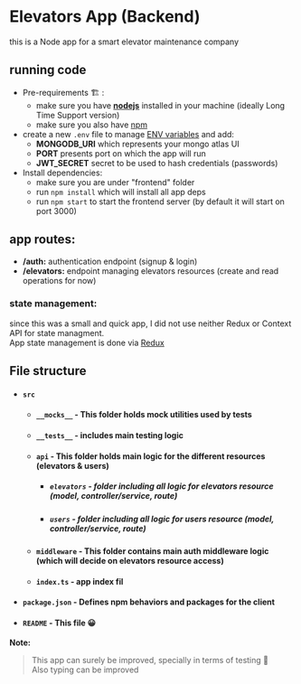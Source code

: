 # Elevators App (Backend)

this is a Node app for a smart elevator maintenance company

## running code

- Pre-requirements :building_construction: :
  - make sure you have [**nodejs**](https://nodejs.org/en/download) installed in your machine (ideally Long Time Support version)
  - make sure you also have [npm](https://learnubuntu.com/install-npm/)
- create a new `.env` file to manage [ENV variables](https://dev.to/henriqueinonhe/frontend-environment-variables-what-why-and-how-1c1) and add:
  - **MONGODB_URI** which represents your mongo atlas UI
  - **PORT** presents port on which the app will run
  - **JWT_SECRET** secret to be used to hash credentials (passwords)
- Install dependencies:
  - make sure you are under "frontend" folder
  - run `npm install` which will install all app deps
  - run `npm start` to start the frontend server (by default it will start on port 3000)

## app routes:

- **/auth:** authentication endpoint (signup & login)
- **/elevators:** endpoint managing elevators resources (create and read operations for now)

### state management:

since this was a small and quick app, I did not use neither Redux or Context API for state managment. <br>
App state management is done via [Redux](https://redux-toolkit.js.org/)

## File structure

- #### `src`
  - #### `__mocks__` - This folder holds mock utilities used by tests
  - #### `__tests__` - includes main testing logic
  - #### `api` - This folder holds main logic for the different resources (elevators & users)
    - ##### `elevators` - folder including all logic for elevators resource (model, controller/service, route)
    - ##### `users` - folder including all logic for users resource (model, controller/service, route)
  - #### `middleware` - This folder contains main auth middleware logic (which will decide on elevators resource access)
  - #### `index.ts` - app index fil
- #### `package.json` - Defines npm behaviors and packages for the client
- #### `README` - This file :grinning:

**Note:**

> This app can surely be improved, specially in terms of testing :smiling_face_with_tear: <br>
> Also typing can be improved
